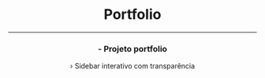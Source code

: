 <h1 align="center">Portfolio</h1>

<hr>

<h3 align="center">- Projeto portfolio</h3>
<p align="center">&rsaquo; Sidebar interativo com transparência</p>
